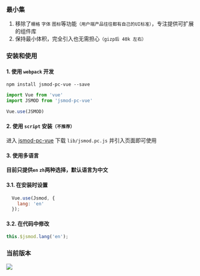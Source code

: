 ### 最小集

1. 移除了`栅格` `字体` `图标`等功能`（用户端产品往往都有自己的UI标准）`，专注提供可扩展的组件库
2. 保持最小体积，完全引入也无需担心`（gizp后 40k 左右）`


### 安装和使用

#### 1. 使用 `webpack` 开发

```
npm install jsmod-pc-vue --save

```



```javascript
import Vue from 'vue'
import JSMOD from 'jsmod-pc-vue'

Vue.use(JSMOD)
```

#### 2. 使用 `script` 安装`（不推荐）`

进入 [jsmod-pc-vue](https://github.com/chaogao/jsmod-pc-vue) 下载 `lib/jsmod.pc.js` 并引入页面即可使用


#### 3. 使用多语言

**目前只提供`en` `zh`两种选择，默认语言为中文**

#### 3.1. 在安装时设置

```javascript
  Vue.use(Jsmod, {
    lang: 'en'
  });
```

#### 3.2. 在代码中修改

```javascript
this.$jsmod.lang('en');
```

### 当前版本

<a href="https://github.com/chaogao/jsmod-pc-vue" target="_blank">
  <img src="https://img.shields.io/npm/v/jsmod-pc-vue.svg?style=flat-square">
</a>
